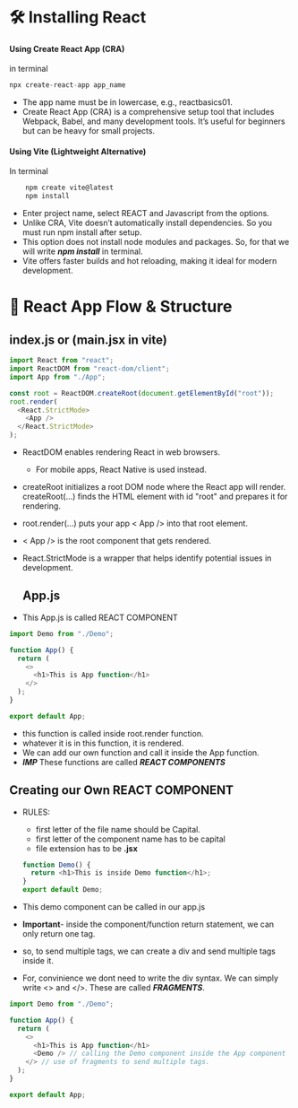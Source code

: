 # 🛠️ Installing React

#### Using Create React App (CRA)

in terminal

```js
npx create-react-app app_name
```

- The app name must be in lowercase, e.g., reactbasics01.
- Create React App (CRA) is a comprehensive setup tool that includes Webpack, Babel, and many development tools. It’s useful for beginners but can be heavy for small projects.

#### Using Vite (Lightweight Alternative)

In terminal

```js
    npm create vite@latest
    npm install
```

- Enter project name, select REACT and Javascript from the options.
- Unlike CRA, Vite doesn’t automatically install dependencies. So you must run npm install after setup.
- This option does not install node modules and packages. So, for that we will write **_npm install_** in terminal.
- Vite offers faster builds and hot reloading, making it ideal for modern development.

# 🔄 React App Flow & Structure

## index.js or (main.jsx in vite)

```js
import React from "react";
import ReactDOM from "react-dom/client";
import App from "./App";

const root = ReactDOM.createRoot(document.getElementById("root"));
root.render(
  <React.StrictMode>
    <App />
  </React.StrictMode>
);
```

- ReactDOM enables rendering React in web browsers.

  - For mobile apps, React Native is used instead.

- createRoot initializes a root DOM node where the React app will render. createRoot(...) finds the HTML element with id "root" and prepares it for rendering.
- root.render(...) puts your app < App /> into that root element.

- < App /> is the root component that gets rendered.
- React.StrictMode is a wrapper that helps identify potential issues in development.

  ## App.js

- This App.js is called REACT COMPONENT

```js
import Demo from "./Demo";

function App() {
  return (
    <>
      <h1>This is App function</h1>
    </>
  );
}

export default App;
```

- this function is called inside root.render function.
- whatever it is in this function, it is rendered.
- We can add our own function and call it inside the App function.
- **_IMP_** These functions are called **_REACT COMPONENTS_**

## Creating our Own REACT COMPONENT

- RULES:

  - first letter of the file name should be Capital.
  - first letter of the component name has to be capital
  - file extension has to be **.jsx**

  ```js
  function Demo() {
    return <h1>This is inside Demo function</h1>;
  }
  export default Demo;
  ```

- This demo component can be called in our app.js
- **Important**- inside the component/function return statement, we can only return one tag.
- so, to send multiple tags, we can create a div and send multiple tags inside it.
- For, convinience we dont need to write the div syntax. We can simply write <> and </>. These are called **_FRAGMENTS_**.

```js
import Demo from "./Demo";

function App() {
  return (
    <>
      <h1>This is App function</h1>
      <Demo /> // calling the Demo component inside the App component
    </> // use of fragments to send multiple tags.
  );
}

export default App;
```
